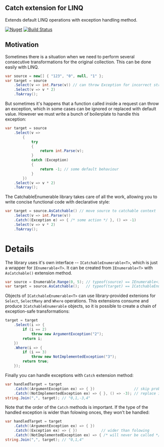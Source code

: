 ## Catch extension for LINQ

Extends default LINQ operations with exception handling method.

[![Nuget](https://img.shields.io/nuget/v/CatchableEnumerable?style=plastic)](https://www.nuget.org/packages/CatchableEnumerable/) [![Build Status](https://travis-ci.org/procudin/catchable-enumerable.svg?branch=master)](https://travis-ci.org/procudin/catchable-enumerable)

## Motivation

Sometimes there is a situation when we need to perform several consecutive transformations for the original collection. This can be done easily with LINQ.

```cs
var source = new[] { "123", "0", null, "1" };
var target = source
    .Select(v => int.Parse(v)) // can throw Exception for incorrect string
    .Select(v => v * 2)
    .ToArray();
```

But sometimes it's happens that a function called inside a request can throw an exception, which in some cases can be ignored or replaced with default value. However we must write a bunch of boilerplate to handle this exception:

```cs
var target = source
    .Select(v => 
        {
            try
            {
                return int.Parse(v);
            }
            catch (Exception)
            {
                return -1; // some default behaviour 
            }
        })
    .Select(v => v * 2)
    .ToArray();
```

The CatchableEnumerable library takes care of all the work, allowing you to write concise functional code with declarative style:

```cs
var target = source.AsCatchable() // move source to catchable context
    .Select(v => int.Parse(v))
    .Catch((Exception e) => { /* some action */ }, () => -1) 
    .Select(v => v * 2)
    .ToArray();
```

# Details

The library uses it's own interface -- ```ICatchableEnumerable<T>```, which is just a wrapper for  ```IEnumerable<T>```. It can be created from ```IEnumerable<T>``` with ```AsCatchable()``` extension method.
```cs
var source = Enumerable.Range(0, 5); // typeof(source) == IEnumerable<int>
var target = source.AsCatchable();   // typeof(target) == ICatchableEnumerable<int>
```

Objects of ```ICatchableEnumerable<T>``` can use library-provided extenions for ```Select```, ```SelectMany``` and ```Where``` operations. This extensions consume and produce ```ICatchableEnumerable``` objects, so it is possible to create a chain of exception-safe transformations: 
```cs
target = target
    .Select(i => {
        if (i == 2)
            throw new ArgumentException("2");
        return i;
    })
    .Where(i => {
        if (i == 3)
            throw new NotImplementedException("3");
        return true;
    });
```
Finally you can handle exceptions with ```Catch``` extension method:

```cs
var handledTarget = target
    .Catch((ArgumentException ex) => { })                  // skip problem item
    .Catch((NotImplementedException ex) => { }, () => -3); // replace it with default one
string.Join(",", target); // "0,1,-3,4"
```

Note that the order of the ```Catch``` methods is important. If the type of the handled exception is wider than folowing onces, they won't be handled:

```cs
var handledTarget = target
    .Catch((ArgumentException ex) => { })  
    .Catch((Exception ex) => { })           // wider than folowing
    .Catch((NotImplementedException ex) => { /* will never be called */ }, () => -3);
string.Join(",", target); // "0,1,4"
```

